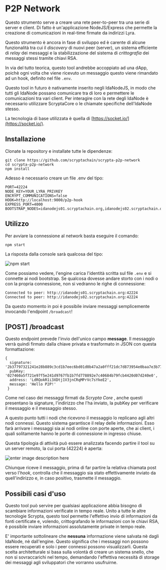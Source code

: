 # P2P Network

Questo strumento serve a creare una rete peer-to-peer tra una serie di server e client.
Di fatto è un'applicazione NodeJS/Express che permette la creazione di comunicazioni in real-time firmate da indirizzi Lyra.

Questo strumento è ancora in fase di sviluppo ed è carente di alcune funzionalità tra cui il _discovery_ di nuovi peer (server), un sistema efficiente di _relay_ dei messaggi e la stabilizzazione del sistema di _crittografia_ dei messaggi stessi tramite chiavi RSA.

In via del tutto teorica, questo tool andrebbe accoppiato ad una dApp, poichè ogni volta che viene ricevuto un messaggio questo viene rimandato ad un hook, definito nel file `.env`.

Questo tool in futuro è nativamente inserito negli IdaNodeJS, in modo che tutti gli IdaNode possano comunicare tra di loro e permettere le comunicazioni tra vari client. Per interagire con la rete degli IdaNode è necessario utilizzare ScryptaCore o le chiamate specifiche dell'IdaNode stesso.

La tecnologia di base utilizzata è quella di [https://socket.io/](https://socket.io/).

## Installazione

Clonate la repository e installate tutte le dipendenze:

```
git clone https://github.com/scryptachain/scrypta-p2p-network
cd scrypta-p2p-network
npm install
```
Adesso è necessario creare un file .env del tipo:
```
PORT=42224
NODE_KEY=YOUR_LYRA_PRIVKEY
ENCRYPT_COMMUNICATIONS=false
HOOK=http://localhost:9000/p2p-hook
EXPRESS_PORT=4000
BOOTSTRAP_NODES=idanodejs01.scryptachain.org,idanodejs02.scryptachain.org
```

## Utilizzo

Per avviare la connessione al network basta eseguire il comando:

```
npm start
```
La risposta dalla console sarà qualcosa del tipo:

![npm start](https://cdn.discordapp.com/attachments/550093442722562068/637290044842967067/unknown.png)

Come possiamo vedere, l'engine carica l'identità scritta sul file `.env` e si connette ai nodi bootstrap. Se qualcosa dovesse andare storto con i nodi o con la propria connessione, non si vedranno le righe di connessione:

```
Connected to peer: http://idanodejs01.scryptachain.org:42224
Connected to peer: http://idanodejs02.scryptachain.org:42224
```
Da questo momento in poi è possibile inviare messaggi semplicemente invocando l'endpoint `/broadcast`!

## [POST] /broadcast

Questo endpoint prevede l'invio dell'unico campo **message**. Il messaggio verrà quindi firmato dalla chiave privata e trasformato in JSON con questa formattazione:
```
{ 
  signature: '2b37797321241e28b889c3cd1b7eec6bd01d0b47a2a0fff21dc7d873954e0baa7e3b77f860c57ad53ab2009c030b885444cab6f0b94e37988bb3771768f8642e',
  pubKey: '027460a5f721e97f5e241d9767fb1b7fd778892e7c40684b79fcb4420d07d240e0',
  address: 'LdRQokR1i3XDtj1V3jnCRqMPrVc7sYkeE2',
  message: 'Hello P2P!' 
 }
  ```
Come nel caso dei messaggi firmati da _Scrypta Core_ , anche questi presentano la signature, l'indirizzo che l'ha inviato, la pubKey per verificare il messaggio e il messaggio stesso.

A questo punto tutti i nodi che ricevono il messaggio lo replicano agli altri nodi connessi. Questo sistema garantisce il relay delle informazioni. Esso farà arrivare i messaggi sia ai nodi online con porte aperte, che ai client, i quali solitamente hanno le porte di connessione in ingresso chiuse.

Questa tipologia di attività può essere analizzata facendo partire il tool su un server remoto, la cui porta (42224) è aperta:

![enter image description here](https://cdn.discordapp.com/attachments/550093442722562068/637293091996434443/unknown.png)

Chiunque riceve il messaggio, prima di far partire la relativa chiamata post verso l'_hook_, controlla che il messaggio sia stato effettivamente inviato da quell'indirizzo e, in caso positivo, trasmette il messaggio.

## Possibili casi d'uso

Questo tool può servire per qualsiasi applicazione abbia bisogno di scambiare informazioni verificate in tempo reale. Unito a tutte le altre tecnologie Scrypta, questo tool permette l'effettivo invio di informazioni da fonti certificate e, volendo, crittografando le informazioni con le chiavi RSA, è possibile inviare informazioni assolutamente private in tempo reale.

E' importante sottolineare che **nessuna** informazione viene salvata nè dagli IdaNode, nè dall'engine. Questo significa che i messaggi non possono essere recuperati e solo i peer connessi possono visualizzarli. Questa scelta architetturale si basa sulla volontà di creare un sistema snello, che non si sovraccarichi nel tempo, demandando l'effettiva necessità di storage dei messaggi agli sviluppatori che vorranno usufruirne.
<!--stackedit_data:
eyJoaXN0b3J5IjpbNTE3OTc3NTU4XX0=
-->